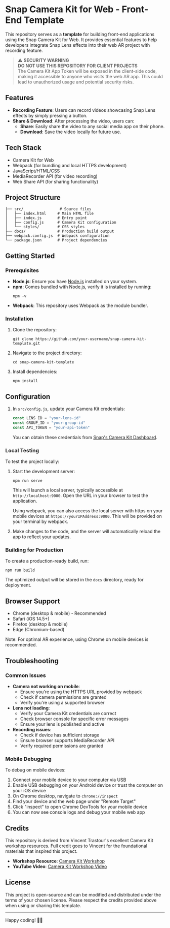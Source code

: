 # Snap Camera Kit for Web - Front-End Template

This repository serves as a **template** for building front-end applications using the Snap Camera Kit for Web. It provides essential features to help developers integrate Snap Lens effects into their web AR project with recording feature.

> ⚠️ **SECURITY WARNING**  
> **DO NOT USE THIS REPOSITORY FOR CLIENT PROJECTS**  
> The Camera Kit App Token will be exposed in the client-side code, making it accessible to anyone who visits the web AR app. This could lead to unauthorized usage and potential security risks.

## Features

- **Recording Feature**: Users can record videos showcasing Snap Lens effects by simply pressing a button.
- **Share & Download**: After processing the video, users can:
  - **Share**: Easily share the video to any social media app on their phone.
  - **Download**: Save the video locally for future use.

## Tech Stack

- Camera Kit for Web
- Webpack (for bundling and local HTTPS development)
- JavaScript/HTML/CSS
- MediaRecorder API (for video recording)
- Web Share API (for sharing functionality)

## Project Structure

```
├── src/                # Source files
│   ├── index.html     # Main HTML file
│   ├── index.js       # Entry point
│   ├── config.js      # Camera Kit configuration
│   └── styles/        # CSS styles
├── docs/              # Production build output
├── webpack.config.js  # Webpack configuration
└── package.json       # Project dependencies
```

## Getting Started

### Prerequisites

- **Node.js**: Ensure you have [Node.js](https://nodejs.org/) installed on your system.
- **npm**: Comes bundled with Node.js, verify it is installed by running:
  ```
  npm -v
  ```
- **Webpack**: This repository uses Webpack as the module bundler.

### Installation

1. Clone the repository:
   ```
   git clone https://github.com/your-username/snap-camera-kit-template.git
   ```
2. Navigate to the project directory:
   ```
   cd snap-camera-kit-template
   ```
3. Install dependencies:
   ```
   npm install
   ```

## Configuration

1. In `src/config.js`, update your Camera Kit credentials:
   ```javascript
   const LENS_ID = "your-lens-id"
   const GROUP_ID = "your-group-id"
   const API_TOKEN = "your-api-token"
   ```
   You can obtain these credentials from [Snap's Camera Kit Dashboard](https://camera-kit.snapchat.com/).

### Local Testing

To test the project locally:

1. Start the development server:

   ```
   npm run serve
   ```

   This will launch a local server, typically accessible at `http://localhost:9000`. Open the URL in your browser to test the application.

   Using webpack, you can also access the local server with https on your mobile devices at `https://yourIPAddress:9000`. This will be provided on your terminal by webpack.

2. Make changes to the code, and the server will automatically reload the app to reflect your updates.

### Building for Production

To create a production-ready build, run:

```
npm run build
```

The optimized output will be stored in the `docs` directory, ready for deployment.

## Browser Support

- Chrome (desktop & mobile) - Recommended
- Safari (iOS 14.5+)
- Firefox (desktop & mobile)
- Edge (Chromium-based)

Note: For optimal AR experience, using Chrome on mobile devices is recommended.

## Troubleshooting

### Common Issues

- **Camera not working on mobile**:
  - Ensure you're using the HTTPS URL provided by webpack
  - Check if camera permissions are granted
  - Verify you're using a supported browser
- **Lens not loading**:
  - Verify your Camera Kit credentials are correct
  - Check browser console for specific error messages
  - Ensure your lens is published and active
- **Recording issues**:
  - Check if device has sufficient storage
  - Ensure browser supports MediaRecorder API
  - Verify required permissions are granted

### Mobile Debugging

To debug on mobile devices:

1. Connect your mobile device to your computer via USB
2. Enable USB debugging on your Android device or trust the computer on your iOS device
3. On Chrome desktop, navigate to `chrome://inspect`
4. Find your device and the web page under "Remote Target"
5. Click "inspect" to open Chrome DevTools for your mobile device
6. You can now see console logs and debug your mobile web app

## Credits

This repository is derived from Vincent Trastour's excellent Camera Kit workshop resources. Full credit goes to Vincent for the foundational materials that inspired this project.

- **Workshop Resource**: [Camera Kit Workshop](https://maisonbleue.github.io/camera_kit_workshop/)
- **YouTube Video**: [Camera Kit Workshop Video](https://www.youtube.com/watch?v=ZQM9Ua_JKMY&t=459s&ab_channel=SnapAR)

## License

This project is open-source and can be modified and distributed under the terms of your chosen license. Please respect the credits provided above when using or sharing this template.

---

Happy coding! 🎥✨

